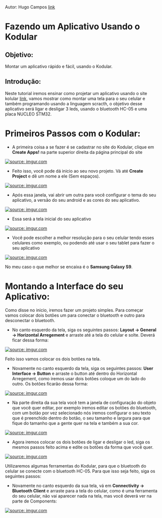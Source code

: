 Autor: Hugo Campos [link](https://github.com/HugocamposL3)

# Fazendo um Aplicativo Usando o Kodular

## Objetivo:

Montar um aplicativo rápido e fácil, usando o Kodular.

## Introdução:

Neste tutorial iremos ensinar como projetar um aplicativo usando o site kolular [link](https://www.kodular.io/), vamos mostrar como montar uma tela para o seu celular e também programando usando a linguagem scracth, o objetivo desse aplicativo será ligar e desligar 3 leds, usando o bluetooth HC-05 e uma placa NUCLEO STM32.

# Primeiros Passos com o Kodular:

- A primeira coisa a se fazer é se cadastrar no site do Kodular, clique em **Create Apps!** na parte superior direita da página principal do site

<a href="https://imgur.com/Q6GzWrk"><img src="https://imgur.com/Q6GzWrk.jpg" title="source: imgur.com" /></a>

- Feito isso, você pode dá inicio ao seu novo projeto. Vá até **Create Project** e dê um nome a ele (Sem espaços).

<a href="https://imgur.com/LirSaGS"><img src="https://imgur.com/LirSaGS.jpg" title="source: imgur.com" /></a>

- Após essa janela, vai abrir um outra para você configurar o tema do seu aplicativo, a versão do seu android e as cores do seu aplicativo.

<a href="https://imgur.com/NWNyBgC"><img src="https://imgur.com/NWNyBgC.jpg" title="source: imgur.com" /></a>

- Essa será a tela inicial do seu aplicativo

<a href="https://imgur.com/N7gh3jX"><img src="https://imgur.com/N7gh3jX.jpg" title="source: imgur.com" /></a>

- Você pode escolher a melhor resolução para o seu celular tendo esses celulares como exemplo, ou podendo até usar o seu tablet para fazer o seu aplicativo

<a href="https://imgur.com/mY5QbyU"><img src="https://imgur.com/mY5QbyU.jpg" title="source: imgur.com" /></a>

No meu caso o que melhor se encaixa é o **Samsung Galaxy S9**.

# Montando a Interface do seu Aplicativo:

Como disse no inicio, iremos fazer um projeto simples. Para começar vamos colocar dois botões um para conectar o bluetooth e outro para desconectar o bluetooth.

- No canto esquerdo da tela, siga os seguintes passos: **Layout -> General -> Horizontal Arregement** e arraste até a tela do celular e solte. Deverá ficar dessa forma:

<a href="https://imgur.com/B4T3UWK"><img src="https://imgur.com/B4T3UWK.jpg" title="source: imgur.com" /></a>

Feito isso vamos colocar os dois botões na tela.

- Novamente no canto esquerdo da tela, siga os seguintes passos: **User Interface -> Button** e arraste o button até dentro do Horizontal Arregement, como iremos usar dois botões coloque um do lado do outro. Os botões ficarão dessa forma:

<a href="https://imgur.com/PEUPaye"><img src="https://imgur.com/PEUPaye.jpg" title="source: imgur.com" /></a>

- Na parte direita da sua tela você tem a janela de configuração do objeto que você quer editar, por exemplo iremos editar os botões do bluetooth, com um botão por vez selecionado nós iremos configurar o seu texto que é preenchido dentro do botão, o seu tamanho e largura para que fique do tamanho que a gente quer na tela e também a sua cor.

<a href="https://imgur.com/FjF6Z3D"><img src="https://imgur.com/FjF6Z3D.jpg" title="source: imgur.com" /></a>

- Agora iremos colocar os dois botões de ligar e desligar o led, siga os mesmos passos feito acima e edite os botões da forma que você quer.

<a href="https://imgur.com/KUE3opf"><img src="https://imgur.com/KUE3opf.jpg" title="source: imgur.com" /></a>

Utilizaremos algumas ferramentas do Kodular, para que o bluetooth do celular se conecte com o bluetooth HC-05. Para que isso seja feito, siga os seguintes passos:

- Novamente no canto esquerdo da sua tela, vá em **Connectivity -> Bluetooth Client** e arraste para a tela do celular, como é uma ferramenta do seu celular, não vai aparecer nada na tela, mas você deverá ver na parte de Components:

<a href="https://imgur.com/e9Nnfvr"><img src="https://imgur.com/e9Nnfvr.jpg" title="source: imgur.com" /></a>















